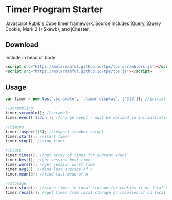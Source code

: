 # Timer Program Starter
Javascript Rubik's Cube timer framework. Source includes jQuery, jQuery Cookie, Mark 2 (+Skewb), and jChester.

## Download
Include in head or body:
```html
<script src="https://molarmanful.github.io/tps/tps-scramblers.js"></script>
<script src="https://molarmanful.github.io/tps/tps.js"></script>
```

## Usage
```js
var timer = new tps('.scramble', '.timer-display', ['333']); //initialize

//scrambling
timer.scramble(); //scramble
timer.event('333oh'); //change event - must be defined in initialization function

//timing
timer.inspect(15); //inspect (number value)
timer.start(); //start timer
timer.stop(); //stop timer

//stats
timer.times(); //get array of times for current event
timer.best(); //get session best time
timer.worst(); //get session worst time
timer.avg(5); //find last average of n
timer.mean(3); //find last mean of n

//storage
timer.store(); //store times in local storage (or cookies if no local storage)
timer.recall(); //get times from local storage or (cookies if no local storage)
```
